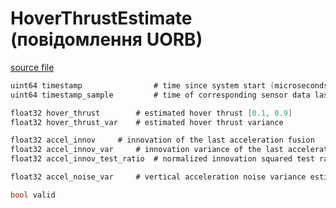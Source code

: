 # HoverThrustEstimate (повідомлення UORB)

[source file](https://github.com/PX4/PX4-Autopilot/blob/main/msg/HoverThrustEstimate.msg)

```c
uint64 timestamp                # time since system start (microseconds)
uint64 timestamp_sample         # time of corresponding sensor data last used for this estimate

float32 hover_thrust		# estimated hover thrust [0.1, 0.9]
float32 hover_thrust_var	# estimated hover thrust variance

float32 accel_innov		# innovation of the last acceleration fusion
float32 accel_innov_var		# innovation variance of the last acceleration fusion
float32 accel_innov_test_ratio	# normalized innovation squared test ratio

float32 accel_noise_var		# vertical acceleration noise variance estimated form innovation residual

bool valid

```
